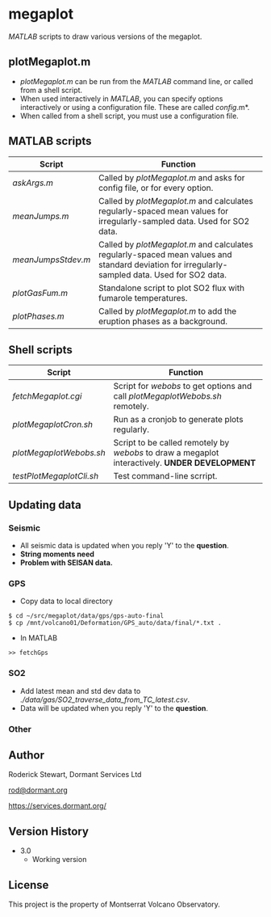 # megaplot

*MATLAB* scripts to draw various versions of the megaplot.

## plotMegaplot.m

* *plotMegaplot.m* can be run from the *MATLAB* command line, or called from a shell script.
* When used interactively in *MATLAB*, you can specify options interactively or using a configuration file. These are called *config*.m*.
* When called from a shell script, you must use a configuration file.

## MATLAB scripts

| Script       | Function |
| -------------| -------------------|
| *askArgs.m*   | Called by *plotMegaplot.m* and asks for config file, or for every option.|
| *meanJumps.m* | Called by *plotMegaplot.m* and calculates regularly-spaced mean values for irregularly-sampled data. Used for SO2 data.|
| *meanJumpsStdev.m* | Called by *plotMegaplot.m* and calculates regularly-spaced mean values and standard deviation for irregularly-sampled data. Used for SO2 data.|
| *plotGasFum.m* | Standalone script to plot SO2 flux with fumarole temperatures.|
| *plotPhases.m* | Called by *plotMegaplot.m* to add the eruption phases as a background.|

## Shell scripts

| Script       | Function |
| -------------| -------------------|
| *fetchMegaplot.cgi*   | Script for *webobs* to get options and call *plotMegaplotWebobs.sh* remotely.|
| *plotMegaplotCron.sh*   | Run as a cronjob to generate plots regularly.|
| *plotMegaplotWebobs.sh* | Script to be called remotely by *webobs* to draw a megaplot interactively. **UNDER DEVELOPMENT**|
| *testPlotMegaplotCli.sh* | Test command-line scrript.|

## Updating data

### Seismic

* All seismic data is updated when you reply 'Y' to the **question**.
* **String moments need**
* **Problem with SEISAN data.**

### GPS

* Copy data to local directory
```
$ cd ~/src/megaplot/data/gps/gps-auto-final
$ cp /mnt/volcano01/Deformation/GPS_auto/data/final/*.txt .
```
* In MATLAB
```
>> fetchGps
```

### SO2

* Add latest mean and std dev data to *./data/gas/SO2_traverse_data_from_TC_latest.csv*.
* Data will be updated when you  reply 'Y' to the **question**.

### Other

## Author

Roderick Stewart, Dormant Services Ltd

rod@dormant.org

https://services.dormant.org/

## Version History

* 3.0
    * Working version

## License

This project is the property of Montserrat Volcano Observatory.
